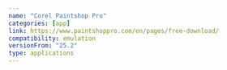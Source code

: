 ```yaml
---
name: "Corel Paintshop Pro"
categories: [app]
link: https://www.paintshoppro.com/en/pages/free-download/
compatibility: emulation
versionFrom: "25.2"
type: applications
---
```


